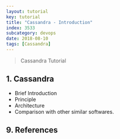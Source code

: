 ```yaml
---
layout: tutorial
key: tutorial
title: "Cassandra - Introduction"
index: 3533
subcategory: devops
date: 2018-08-10
tags: [Cassandra]
---
```


> Cassandra Tutorial

## 1. Cassandra
* Brief Introduction
* Principle
* Architecture
* Comparison with other similar softwares.


## 9. References
